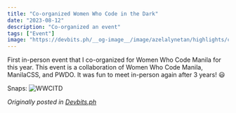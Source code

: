 ```yaml
---
title: "Co-organized Women Who Code in the Dark"
date: "2023-08-12"
description: "Co-organized an event"
tags: ["Event"]
image: "https://devbits.ph/__og-image__/image/azelalynetan/highlights/coorganized-women-who-code-in-the-dark-jc1m/og.png"
---
```


First in-person event that I co-organized for Women Who Code Manila for this year. This event is a collaboration of Women Who Code Manila, ManilaCSS, and PWDO. It was fun to meet in-person again after 3 years! 😃

Snaps:
![WWCITD](https://res.cloudinary.com/inbytes/image/upload/c_fill,q_auto,w_600/v1692181482/dev/azelalynetan/highlights/wwcitd2023grouppicou5.png)

*Originally posted in [Devbits.ph](https://devbits.ph/azelalynetan/highlights/coorganized-women-who-code-in-the-dark-jc1m)*